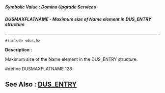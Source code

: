 ##### Symbolic Value : Domino Upgrade Services
##### DUSMAXFLATNAME - Maximum size of Name element in DUS_ENTRY structure
---
```
#include <dus.h>
```
**Description :**

Maximum size of the Name element in the DUS_ENTRY structure.

#define DUSMAXFLATNAME 128


**See Also :**
[DUS_ENTRY](/domino-c-api-docs/reference/Data/DUS_ENTRY)
---
